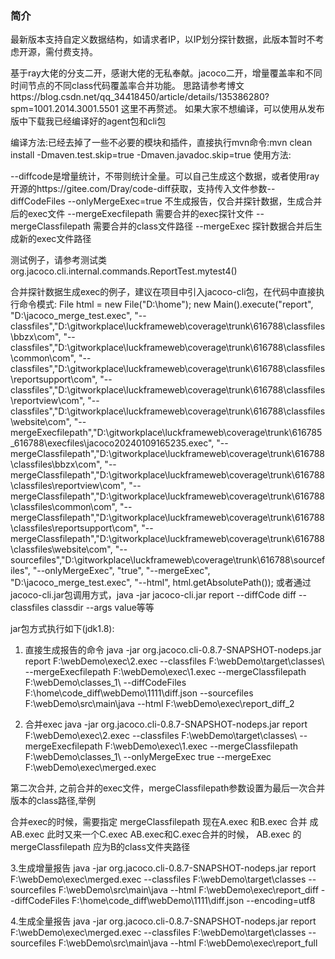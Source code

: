 ### 简介
 
 最新版本支持自定义数据结构，如请求者IP，以IP划分探针数据，此版本暂时不考虑开源，需付费支持。
 
 基于ray大佬的分支二开，感谢大佬的无私奉献。jacoco二开，增量覆盖率和不同时间节点的不同class代码覆盖率合并功能。
 思路请参考博文https://blog.csdn.net/qq_34418450/article/details/135386280?spm=1001.2014.3001.5501
 这里不再赘述。
 如果大家不想编译，可以使用从发布版中下载我已经编译好的agent包和cli包
 
 编译方法:已经去掉了一些不必要的模块和插件，直接执行mvn命令:mvn clean install -Dmaven.test.skip=true -Dmaven.javadoc.skip=true
使用方法:

--diffcode是增量统计，不带则统计全量。可以自己生成这个数据，或者使用ray开源的https://gitee.com/Dray/code-diff获取，支持传入文件参数--diffCodeFiles
--onlyMergeExec=true 不生成报告，仅合并探针数据，生成合并后的exec文件 
--mergeExecfilepath 需要合并的exec探针文件
 --mergeClassfilepath 需要合并的class文件路径
 --mergeExec 探针数据合并后生成新的exec文件路径 
 
测试例子，请参考测试类
org.jacoco.cli.internal.commands.ReportTest.mytest4()

合并探针数据生成exec的例子，建议在项目中引入jacoco-cli包，在代码中直接执行命令模式: 
		File html = new File("D:\\home");
		new Main().execute("report", "D:\\jacoco_merge_test.exec", 
		"--classfiles","D:\\gitworkplace\\luckframeweb\\coverage\\trunk\\616788\\classfiles\\bbzx\\com",
		"--classfiles","D:\\gitworkplace\\luckframeweb\\coverage\\trunk\\616788\\classfiles\\common\\com",
		"--classfiles","D:\\gitworkplace\\luckframeweb\\coverage\\trunk\\616788\\classfiles\\reportsupport\\com",
		"--classfiles","D:\\gitworkplace\\luckframeweb\\coverage\\trunk\\616788\\classfiles\\reportview\\com",
		"--classfiles","D:\\gitworkplace\\luckframeweb\\coverage\\trunk\\616788\\classfiles\\website\\com",
        "--mergeExecfilepath","D:\\gitworkplace\\luckframeweb\\coverage\\trunk\\616785_616788\\execfiles\\jacoco20240109165235.exec",
        "--mergeClassfilepath","D:\\gitworkplace\\luckframeweb\\coverage\\trunk\\616788\\classfiles\\bbzx\\com",
        "--mergeClassfilepath","D:\\gitworkplace\\luckframeweb\\coverage\\trunk\\616788\\classfiles\\reportview\\com",
        "--mergeClassfilepath","D:\\gitworkplace\\luckframeweb\\coverage\\trunk\\616788\\classfiles\\common\\com",
        "--mergeClassfilepath","D:\\gitworkplace\\luckframeweb\\coverage\\trunk\\616788\\classfiles\\reportsupport\\com",
        "--mergeClassfilepath","D:\\gitworkplace\\luckframeweb\\coverage\\trunk\\616788\\classfiles\\website\\com",
        "--sourcefiles","D:\\gitworkplace\\luckframeweb\\coverage\\trunk\\616788\\sourcefiles",
        "--onlyMergeExec", "true",
        "--mergeExec", "D:\\jacoco_merge_test.exec",
        "--html", html.getAbsolutePath());
或者通过jacoco-cli.jar包调用方式，java -jar  jacoco-cli.jar report --diffCode diff  --classfiles classdir --args value等等    

jar包方式执行如下(jdk1.8):

1. 直接生成报告的命令
java -jar org.jacoco.cli-0.8.7-SNAPSHOT-nodeps.jar report F:\webDemo\exec\2.exec --classfiles F:\webDemo\target\classes\ --mergeExecfilepath F:\webDemo\exec\1.exec --mergeClassfilepath F:\webDemo\classes_1\ --diffCodeFiles F:\home\code_diff\webDemo\1111\diff.json --sourcefiles F:\webDemo\src\main\java --html F:\webDemo\exec\report_diff_2


2. 合并exec
java -jar org.jacoco.cli-0.8.7-SNAPSHOT-nodeps.jar report F:\webDemo\exec\2.exec --classfiles F:\webDemo\target\classes\ --mergeExecfilepath F:\webDemo\exec\1.exec --mergeClassfilepath F:\webDemo\classes_1\ --onlyMergeExec true --mergeExec F:\webDemo\exec\merged.exec

第二次合并, 之前合并的exec文件，mergeClassfilepath参数设置为最后一次合并版本的class路径,举例

合并exec的时候，需要指定 mergeClassfilepath
现在A.exec 和B.exec 合并 成AB.exec
此时又来一个C.exec
AB.exec和C.exec合并的时候， AB.exec 的 mergeClassfilepath 应为B的class文件夹路径



3.生成增量报告
java -jar org.jacoco.cli-0.8.7-SNAPSHOT-nodeps.jar report F:\webDemo\exec\merged.exec --classfiles F:\webDemo\target\classes --sourcefiles F:\webDemo\src\main\java --html F:\webDemo\exec\report_diff --diffCodeFiles F:\home\code_diff\webDemo\1111\diff.json --encoding=utf8

4.生成全量报告
java -jar org.jacoco.cli-0.8.7-SNAPSHOT-nodeps.jar report F:\webDemo\exec\merged.exec --classfiles F:\webDemo\target\classes --sourcefiles F:\webDemo\src\main\java --html F:\webDemo\exec\report_full
        
